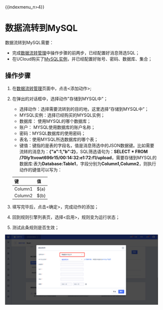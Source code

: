 {{indexmenu_n>4}}

# 数据流转到MySQL
数据流转到MySQL需要：

- 完成[数据流转管理]()中操作步骤的前两步，已经配置好消息筛选SQL；
- 在UCloud购买了[MySQL实例](https://console.ucloud.cn/udb/sql)，并已经配置好账号、密码、数据库、集合；


## 操作步骤
1. 在[数据流转管理]()页面中，点击<添加动作>;
2. 在弹出的对话框中，选择动作"存储到MYSQL中"；

   - 选择动作：选择需要流转到的目的地，这里选择“存储到MYSQL中”；
   - MYSQL实例：选择已经购买的MYSQL实例；
   - 数据库： 使用MYSQL的哪个数据库；
   - 账户： MYSQL使用数据库的账户名称；
   - 密码：MYSQL数据库的使用密码；
   - 表名：使用MYSQL所选数据库的哪个表；
   - 键值：键指的是表的字段名，值是消息筛选中的JSON数据键。比如需要流转的消息为：**{"a":1,"b":2}**，SQL筛选语句为：**SELECT \* FROM /70ly1tvowt696r15/00:14:32:e1:72:f1/upload**，需要存储到MYSQL的数据库:表为**Database:Table1**，字段分别为**Column1,Column2**，则执行动作的键值可以写为：
   
	|键|值|
	|---|---|
	|Column1|${a}|
	|Column2|${b}|
	
3. 填写完毕后，点击<确定>，完成动作的添加；
4. 回到规则引擎列表页，选择<启用>，规则变为运行状态；
5. 测试此条规则是否生效；


![转发到MYSQL](../../images/转发到MYSQL.png)


